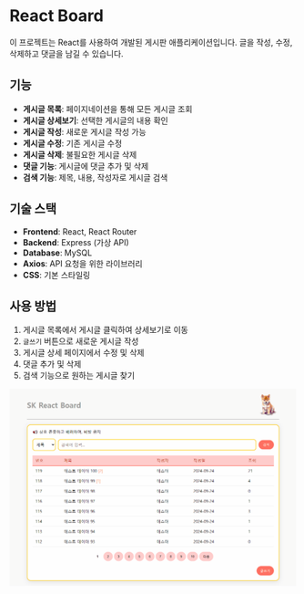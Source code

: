 # React Board

이 프로젝트는 React를 사용하여 개발된 게시판 애플리케이션입니다.
글을 작성, 수정, 삭제하고 댓글을 남길 수 있습니다.

## 기능

- **게시글 목록**: 페이지네이션을 통해 모든 게시글 조회
- **게시글 상세보기**: 선택한 게시글의 내용 확인
- **게시글 작성**: 새로운 게시글 작성 가능
- **게시글 수정**: 기존 게시글 수정
- **게시글 삭제**: 불필요한 게시글 삭제
- **댓글 기능**: 게시글에 댓글 추가 및 삭제
- **검색 기능**: 제목, 내용, 작성자로 게시글 검색

## 기술 스택

- **Frontend**: React, React Router
- **Backend**: Express (가상 API)
- **Database**: MySQL
- **Axios**: API 요청을 위한 라이브러리
- **CSS**: 기본 스타일링

## 사용 방법

1. 게시글 목록에서 게시글 클릭하여 상세보기로 이동
2. `글쓰기` 버튼으로 새로운 게시글 작성
3. 게시글 상세 페이지에서 수정 및 삭제
4. 댓글 추가 및 삭제
5. 검색 기능으로 원하는 게시글 찾기

![](./src/components/리액트실습.gif)
